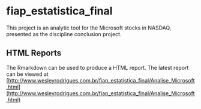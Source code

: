 # fiap_estatistica_final
This project is an analytic tool for the Microsoft stocks in NASDAQ, presented as the discipline conclusion project.

## HTML Reports
The Rmarkdown can be used to produce a HTML report.
The latest report can be viewed at [http://www.wesleyrodrigues.com.br/fiap_estatistica_final/Analise_Microsoft.html](http://www.wesleyrodrigues.com.br/fiap_estatistica_final/Analise_Microsoft.html)
